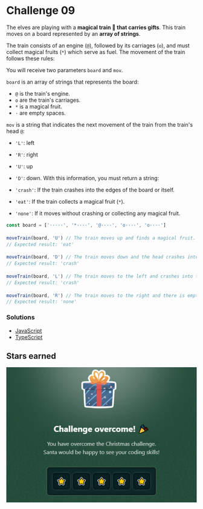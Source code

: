 # Challenge 09

The elves are playing with a **magical train 🚂 that carries gifts**. This train moves on a board represented by an **array of strings**.

The train consists of an engine (`@`), followed by its carriages (`o`), and must collect magical fruits (`*`) which serve as fuel. The movement of the train follows these rules:

You will receive two parameters `board` and `mov`.

`board` is an array of strings that represents the board:

- `@` is the train's engine.
- `o` are the train's carriages.
- `*` is a magical fruit.
- `·` are empty spaces.

`mov` is a string that indicates the next movement of the train from the train's head `@`:

- `'L'`: left
- `'R'`: right
- `'U'`: up
- `'D'`: down.
  With this information, you must return a string:

- `'crash'`: If the train crashes into the edges of the board or itself.
- `'eat'`: If the train collects a magical fruit (`*`).
- `'none'`: If it moves without crashing or collecting any magical fruit.

```js
const board = ['·····', '*····', '@····', 'o····', 'o····']

moveTrain(board, 'U') // The train moves up and finds a magical fruit.
// Expected result: 'eat'

moveTrain(board, 'D') // The train moves down and the head crashes into itself.
// Expected result: 'crash'

moveTrain(board, 'L') // The train moves to the left and crashes into the wall.
// Expected result: 'crash'

moveTrain(board, 'R') // The train moves to the right and there is empty space on the right.
// Expected result: 'none'
```

### Solutions

- [JavaScript](./solution.js)
- [TypeScript](./solution.ts)

## Stars earned

![5 stars](../../.github/09-challenge-stars.png)
